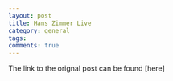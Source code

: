 ```yaml
---
layout: post
title: Hans Zimmer Live
category: general
tags: 
comments: true
---
```


The link to the orignal post can be found [here]
